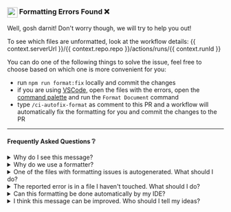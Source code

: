 ### <img src="https://api.iconify.design/logos:prettier.svg" height="24" align="top" /> Formatting Errors Found ❌

Well, gosh darnit! Don't worry though, we will try to help you out!

To see which files are unformatted, look at the workflow details: {{ context.serverUrl }}/{{ context.repo.repo }}/actions/runs/{{ context.runId }}

You can do one of the following things to solve the issue, feel free to choose based on which one is more convenient for you:

- run `npm run format:fix` locally and commit the changes
- if you are using [VSCode](https://code.visualstudio.com/), open the files with the errors, open the [command palette](https://code.visualstudio.com/docs/getstarted/tips-and-tricks#_command-palette) and run the `Format Document` command
- type `/ci-autofix-format` as comment to this PR and a workflow will automatically fix the formatting for you and commit the changes to the PR

---

#### Frequently Asked Questions ❔

<details>
<summary>Why do I see this message?</summary>

We use a formatter for our source code, called [Prettier](https://prettier.io/). For each PR we run this formatter as part of a CI job to make sure every file is formatted with it. You see this message, because one of the files in this PR's branch is not formatted.

</details>

<details>
<summary>Why do we use a formatter?</summary>

You can read a lot of articles on the internet about why having a code formatter is beneficial. Probably the best place to start is prettier's own website: [prettier - why-prettier](https://prettier.io/docs/en/why-prettier).

Here are some quotes from the website:

> “We want to free mental threads and end discussions around style. While sometimes fruitful, these discussions are for the most part wasteful.”

> “Our top reason was to stop wasting our time debating style nits.”

> “I want to write code. Not spend cycles on formatting.”

</details>

<details>
<summary>One of the files with formatting issues is autogenerated. What should I do?</summary>

You have a few options:

- if you have access to the code generator's source code, you could use the [Prettier API](https://prettier.io/docs/en/api) as part of the code generation process. This is similar to what people using [graphql codegen](https://the-guild.dev/graphql/codegen/plugins/other/add) do for example
- if you can't change the code generation's process to call prettier as part of it, you can add a glob pattern to the `.prettierignore` file, which is located at the root of the repository.

</details>

<details>
<summary>The reported error is in a file I haven't touched. What should I do?</summary>

Someone might have bypassed the branch protection rules, and committed an unformatted file to master. The best you can do is to create a new PR with only the formatting changes, and notify everyone else in the [slack channel]() about it. After that PR gets merged, you can merge master into this PR, and the formatting errors will be solved.

</details>

<details>
<summary>Can this formatting be done automatically by my IDE?</summary>

Of course! If you are using [VSCode](https://code.visualstudio.com/), download the [Prettier extension](https://marketplace.visualstudio.com/items?itemName=esbenp.prettier-vscode) and then reload your IDE. You might also want to read [the documentation about how to install every recommended extension]().

After that, VSCode will use prettier as the default formatter. See how formatting works in vscode by vitising their website: [vscode - formatting](https://code.visualstudio.com/docs/editor/codebasics#_formatting).

We also recommend you to enable formatting on file saves by adding the following configuration to your [user's setting.json](https://code.visualstudio.com/docs/getstarted/settings):

```jsonc
{
  "editor.formatOnSave": true,
  // format on paste can be annoying, feel free to disable or enable it.
  "editor.formatOnPaste": false
}
```

</details>

<details>
<summary>I think this message can be improved. Who should I tell my ideas?</summary>

You can post your improvement idea in the [#frontend]() channel, we will make sure to respond, and take your suggestions seriously;)

</details>
